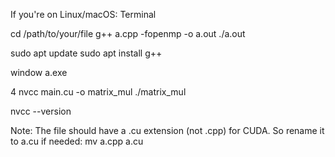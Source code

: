 If you're on Linux/macOS:
Terminal

cd /path/to/your/file
g++ a.cpp -fopenmp -o a.out
./a.out

sudo apt update
sudo apt install g++

window
a.exe

4
nvcc main.cu -o matrix_mul
./matrix_mul

nvcc --version

Note: The file should have a .cu extension (not .cpp) for CUDA. So rename it to a.cu if needed:
mv a.cpp a.cu

